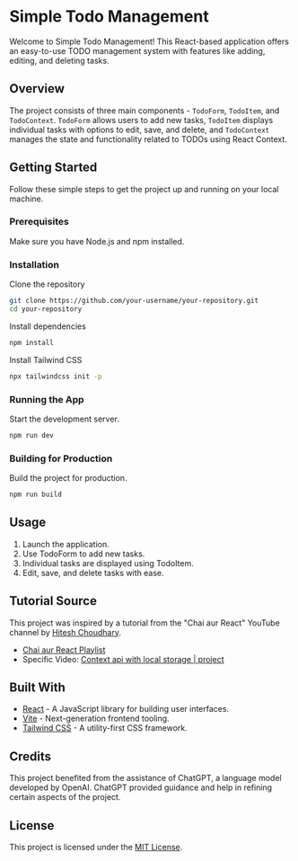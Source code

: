 # Simple Todo Management

Welcome to Simple Todo Management! This React-based application offers an easy-to-use TODO management system with features like adding, editing, and deleting tasks.

## Overview

The project consists of three main components - `TodoForm`, `TodoItem`, and `TodoContext`. `TodoForm` allows users to add new tasks, `TodoItem` displays individual tasks with options to edit, save, and delete, and `TodoContext` manages the state and functionality related to TODOs using React Context.

## Getting Started

Follow these simple steps to get the project up and running on your local machine.

### Prerequisites

Make sure you have Node.js and npm installed.

### Installation

Clone the repository

```bash
git clone https://github.com/your-username/your-repository.git
cd your-repository
```

Install dependencies

```bash
npm install
```

Install Tailwind CSS

```bash
npx tailwindcss init -p
```

### Running the App

Start the development server.

```bash
npm run dev
```

### Building for Production

Build the project for production.

```bash
npm run build
```

## Usage

1. Launch the application.
2. Use TodoForm to add new tasks.
3. Individual tasks are displayed using TodoItem.
4. Edit, save, and delete tasks with ease.

## Tutorial Source

This project was inspired by a tutorial from the "Chai aur React" YouTube channel by [Hitesh Choudhary](https://www.youtube.com/@chaiaurcode).

- [Chai aur React Playlist](https://youtube.com/playlist?list=PLu71SKxNbfoDqgPchmvIsL4hTnJIrtige&si=uK4P_CC_IDk520n4)
- Specific Video: [Context api with local storage | project](https://youtu.be/6KQeopPE36I?si=on9PCYWXcD9x1fUg)

## Built With

- [React](https://reactjs.org/) - A JavaScript library for building user interfaces.
- [Vite](https://vitejs.dev/) - Next-generation frontend tooling.
- [Tailwind CSS](https://tailwindcss.com/) - A utility-first CSS framework.

## Credits

This project benefited from the assistance of ChatGPT, a language model developed by OpenAI. ChatGPT provided guidance and help in refining certain aspects of the project.

## License

This project is licensed under the [MIT License](LICENSE).
